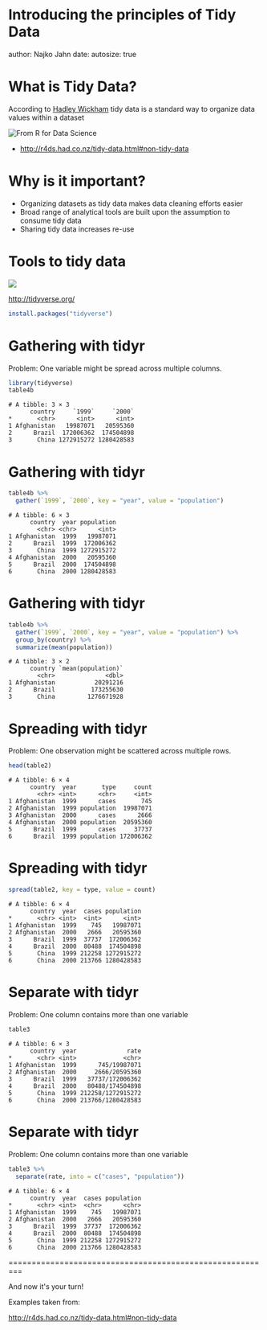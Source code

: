 Introducing the principles of Tidy Data
========================================================
author: Najko Jahn
date: 
autosize: true

What is Tidy Data?
========================================================

According to [Hadley Wickham](http://r4ds.had.co.nz/tidy-data.html#introduction-6) tidy data is a standard way to organize data values within a dataset

![From R for Data Science](http://r4ds.had.co.nz/images/tidy-1.png)

- <http://r4ds.had.co.nz/tidy-data.html#non-tidy-data>

Why is it important?
========================================================

- Organizing datasets as tidy data makes data cleaning efforts easier
- Broad range of analytical tools are built upon the assumption to consume tidy data
- Sharing tidy data increases re-use

Tools to tidy data
========================================================

![](https://pbs.twimg.com/media/C922XSOXgAAyWt2.jpg)

<http://tidyverse.org/>

```r
install.packages("tidyverse")
```


Gathering with tidyr
========================================================

Problem: One variable might be spread across multiple columns.


```r
library(tidyverse)
table4b
```

```
# A tibble: 3 × 3
      country     `1999`     `2000`
*       <chr>      <int>      <int>
1 Afghanistan   19987071   20595360
2      Brazil  172006362  174504898
3       China 1272915272 1280428583
```

Gathering with tidyr
========================================================


```r
table4b %>%
  gather(`1999`, `2000`, key = "year", value = "population")
```

```
# A tibble: 6 × 3
      country  year population
        <chr> <chr>      <int>
1 Afghanistan  1999   19987071
2      Brazil  1999  172006362
3       China  1999 1272915272
4 Afghanistan  2000   20595360
5      Brazil  2000  174504898
6       China  2000 1280428583
```

Gathering with tidyr
========================================================


```r
table4b %>%
  gather(`1999`, `2000`, key = "year", value = "population") %>%
  group_by(country) %>%
  summarize(mean(population))
```

```
# A tibble: 3 × 2
      country `mean(population)`
        <chr>              <dbl>
1 Afghanistan           20291216
2      Brazil          173255630
3       China         1276671928
```

Spreading with tidyr
=========================================================

Problem: One observation might be scattered across multiple rows.


```r
head(table2)
```

```
# A tibble: 6 × 4
      country  year       type     count
        <chr> <int>      <chr>     <int>
1 Afghanistan  1999      cases       745
2 Afghanistan  1999 population  19987071
3 Afghanistan  2000      cases      2666
4 Afghanistan  2000 population  20595360
5      Brazil  1999      cases     37737
6      Brazil  1999 population 172006362
```

Spreading with tidyr
=========================================================


```r
spread(table2, key = type, value = count)
```

```
# A tibble: 6 × 4
      country  year  cases population
*       <chr> <int>  <int>      <int>
1 Afghanistan  1999    745   19987071
2 Afghanistan  2000   2666   20595360
3      Brazil  1999  37737  172006362
4      Brazil  2000  80488  174504898
5       China  1999 212258 1272915272
6       China  2000 213766 1280428583
```

Separate with tidyr
=========================================================

Problem: One column contains more than one variable


```r
table3
```

```
# A tibble: 6 × 3
      country  year              rate
*       <chr> <int>             <chr>
1 Afghanistan  1999      745/19987071
2 Afghanistan  2000     2666/20595360
3      Brazil  1999   37737/172006362
4      Brazil  2000   80488/174504898
5       China  1999 212258/1272915272
6       China  2000 213766/1280428583
```

Separate with tidyr
=========================================================

Problem: One column contains more than one variable


```r
table3 %>%
  separate(rate, into = c("cases", "population"))
```

```
# A tibble: 6 × 4
      country  year  cases population
*       <chr> <int>  <chr>      <chr>
1 Afghanistan  1999    745   19987071
2 Afghanistan  2000   2666   20595360
3      Brazil  1999  37737  172006362
4      Brazil  2000  80488  174504898
5       China  1999 212258 1272915272
6       China  2000 213766 1280428583
```


=========================================================


And now it's your turn!

Examples taken from:

<http://r4ds.had.co.nz/tidy-data.html#non-tidy-data>

